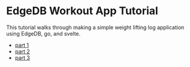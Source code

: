 # EdgeDB Workout App Tutorial

This tutorial walks through making a simple weight lifting log application using EdgeDB, go, and svelte.

- [part 1](https://github.com/edgedb/edgedb-examples/tree/main/go-workout/blob/master/01-workouts/tutorial.md)
- [part 2](https://github.com/edgedb/edgedb-examples/tree/main/go-workout/blob/master/02-exercise/tutorial.md)
- [part 3](https://github.com/edgedb/edgedb-examples/tree/main/go-workout/blob/master/03-sets/tutorial.md)
